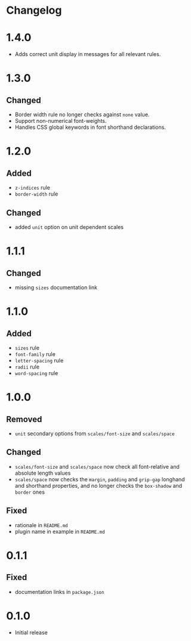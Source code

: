 # Changelog

# 1.4.0

- Adds correct unit display in messages for all relevant rules.

# 1.3.0

## Changed

- Border width rule no longer checks against `none` value.
- Support non-numerical font-weights.
- Handles CSS global keywords in font shorthand declarations.

# 1.2.0

## Added

- `z-indices` rule
- `border-width` rule

## Changed

- added `unit` option on unit dependent scales

# 1.1.1

## Changed

- missing `sizes` documentation link

# 1.1.0

## Added

- `sizes` rule
- `font-family` rule
- `letter-spacing` rule
- `radii` rule
- `word-spacing` rule

# 1.0.0

## Removed

- `unit` secondary options from `scales/font-size` and `scales/space`

## Changed

- `scales/font-size` and `scales/space` now check all font-relative and absolute length values
- `scales/space` now checks the `margin`, `padding` and `grip-gap` longhand and shorthand properties, and no longer checks the `box-shadow` and `border` ones

## Fixed

- rationale in `README.md`
- plugin name in example in `README.md`

# 0.1.1

## Fixed

- documentation links in `package.json`

# 0.1.0

- Initial release
